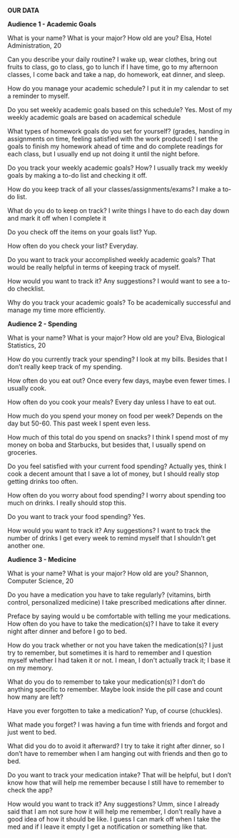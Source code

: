 **OUR DATA**

**Audience 1 - Academic Goals**

What is your name? What is your major? How old are you?
Elsa, Hotel Administration, 20
 
Can you describe your daily routine?
I wake up, wear clothes, bring out fruits to class, go to class, go to lunch if I have time, go to my afternoon classes, I come back and take a nap, do homework, eat dinner, and sleep.

How do you manage your academic schedule? 
I put it in my calendar to set a reminder to myself.  

Do you set weekly academic goals based on this schedule? 
Yes. Most of my weekly academic goals are based on academical schedule 

What types of homework goals do you set for yourself? (grades, handing in assignments on time, feeling satisfied with the work produced)
I set the goals to finish my homework ahead of time and do complete readings for each class, but I usually end up not doing it until the night before. 

Do you track your weekly academic goals? How?
I usually track my weekly goals by making a to-do list and checking it off.  

How do you keep track of all your classes/assignments/exams?
I make a to-do list. 

What do you do to keep on track?
I write things I have to do each day down and mark it off when I complete it 

Do you check off the items on your goals list? 
Yup.

How often do you check your list? 
Everyday. 

Do you want to track your accomplished weekly academic goals?
That would be really helpful in terms of keeping track of myself. 

How would you want to track it? Any suggestions? 
I would want to see a  to-do checklist. 

Why do you track your academic goals?
To be academically successful and manage my time more efficiently. 

**Audience 2 - Spending**

What is your name? What is your major? How old are you?
Elva, Biological Statistics, 20

How do you currently track your spending?
I look at my bills. Besides that I don’t really keep track of my spending. 
 
How often do you eat out?
Once every few days, maybe even fewer times. I usually cook.

How often do you cook your meals? 
Every day unless I have to eat out.
 
How much do you spend your money on food per week?
Depends on the day but 50-60. This past week I spent even less.  

How much of this total do you spend on snacks? 
I think I spend most of my money on boba and Starbucks, but besides that, I usually spend on groceries. 

Do you feel satisfied with your current food spending? 
Actually yes,   think I cook a decent amount that I save a lot of money, but I should really stop getting drinks too often.  

How often do you worry about food spending? 
I worry about spending too much on drinks. I really should stop this. 

Do you want to track your food spending? 
Yes. 

How would you want to track it? Any suggestions? 
I want to track the number of drinks I get every week to remind myself that I shouldn’t get another one. 

**Audience 3 - Medicine**

What is your name? What is your major? How old are you?
Shannon, Computer Science, 20

Do you have a medication you have to take regularly?  (vitamins, birth control, personalized medicine)
I take prescribed medications after dinner. 

Preface by saying would u be comfortable with telling me your medications.
How often do you have to take the medication(s)?
I have to take it every night after dinner and before I go to bed.

How do you track whether or not you have taken the medication(s)?
I just try to remember, but sometimes it is hard to remember and I question myself whether I had taken it or not. I mean, I don't actually track it; I base it on my memory. 

What do you do to remember to take your medication(s)?
I don’t do anything specific to remember. Maybe look inside the pill case and count how many are left? 
 
Have you ever forgotten to take a medication?
Yup, of course (chuckles).

What made you forget?
I was having a fun time with friends and forgot and just went to bed. 

What did you do to avoid it afterward? 
I try to take it right after dinner, so I don’t have to remember when I am hanging out with friends and then go to bed.

Do you want to track your medication intake?
That will be helpful, but I don’t know how that will help me remember because I still have to remember to check the app? 

How would you want to track it? Any suggestions? 
Umm, since I already said that I am not sure how it will help me remember, I don’t really have a good idea of how it should be like. I guess I can mark off when I take the med and if I leave it empty I get a notification or something like that. 
